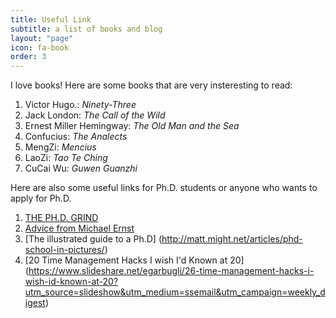 ```yaml
---
title: Useful Link
subtitle: a list of books and blog
layout: "page"
icon: fa-book
order: 3
---
```


I love books! Here are some books that are very insteresting to read:

1. Victor Hugo.: *Ninety-Three*
2. Jack London: *The Call of the Wild*
3. Ernest Miller Hemingway: *The Old Man and the Sea*
4. Confucius: *The Analects*
5. MengZi: *Mencius*
6. LaoZi: *Tao Te Ching*
7. CuCai Wu: *Guwen Guanzhi*

Here are also some useful links for Ph.D. students or anyone who wants to apply for Ph.D.
1. [THE PH.D. GRIND](http://www.pgbovine.net/PhD-memoir/pguo-PhD-grind.pdf)
2. [Advice from Michael Ernst](https://homes.cs.washington.edu/~mernst/advice/)
3. [The illustrated guide to a Ph.D] (http://matt.might.net/articles/phd-school-in-pictures/)
4. [20 Time Management Hacks I wish I'd Known at 20] (https://www.slideshare.net/egarbugli/26-time-management-hacks-i-wish-id-known-at-20?utm_source=slideshow&utm_medium=ssemail&utm_campaign=weekly_digest)
